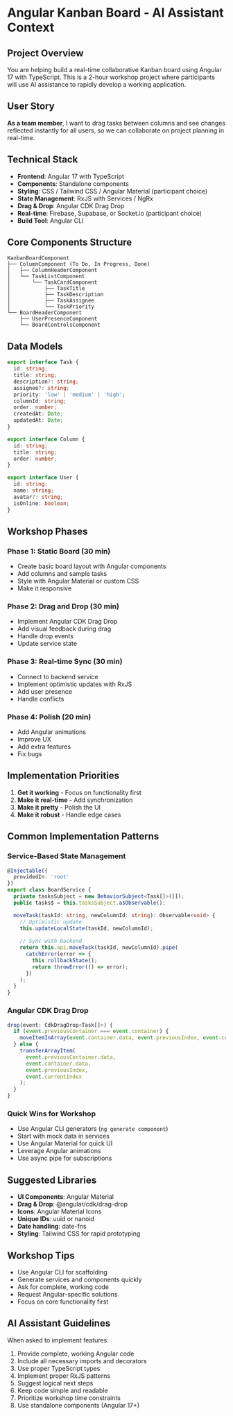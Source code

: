 # Angular Kanban Board - AI Assistant Context

## Project Overview
You are helping build a real-time collaborative Kanban board using Angular 17 with TypeScript. This is a 2-hour workshop project where participants will use AI assistance to rapidly develop a working application.

## User Story
**As a team member**, I want to drag tasks between columns and see changes reflected instantly for all users, so we can collaborate on project planning in real-time.

## Technical Stack
- **Frontend**: Angular 17 with TypeScript
- **Components**: Standalone components
- **Styling**: CSS / Tailwind CSS / Angular Material (participant choice)
- **State Management**: RxJS with Services / NgRx
- **Drag & Drop**: Angular CDK Drag Drop
- **Real-time**: Firebase, Supabase, or Socket.io (participant choice)
- **Build Tool**: Angular CLI

## Core Components Structure
```
KanbanBoardComponent
├── ColumnComponent (To Do, In Progress, Done)
│   ├── ColumnHeaderComponent
│   └── TaskListComponent
│       └── TaskCardComponent
│           ├── TaskTitle
│           ├── TaskDescription
│           ├── TaskAssignee
│           └── TaskPriority
└── BoardHeaderComponent
    ├── UserPresenceComponent
    └── BoardControlsComponent
```

## Data Models
```typescript
export interface Task {
  id: string;
  title: string;
  description?: string;
  assignee?: string;
  priority: 'low' | 'medium' | 'high';
  columnId: string;
  order: number;
  createdAt: Date;
  updatedAt: Date;
}

export interface Column {
  id: string;
  title: string;
  order: number;
}

export interface User {
  id: string;
  name: string;
  avatar?: string;
  isOnline: boolean;
}
```

## Workshop Phases

### Phase 1: Static Board (30 min)
- Create basic board layout with Angular components
- Add columns and sample tasks
- Style with Angular Material or custom CSS
- Make it responsive

### Phase 2: Drag and Drop (30 min)
- Implement Angular CDK Drag Drop
- Add visual feedback during drag
- Handle drop events
- Update service state

### Phase 3: Real-time Sync (30 min)
- Connect to backend service
- Implement optimistic updates with RxJS
- Add user presence
- Handle conflicts

### Phase 4: Polish (20 min)
- Add Angular animations
- Improve UX
- Add extra features
- Fix bugs

## Implementation Priorities
1. **Get it working** - Focus on functionality first
2. **Make it real-time** - Add synchronization
3. **Make it pretty** - Polish the UI
4. **Make it robust** - Handle edge cases

## Common Implementation Patterns

### Service-Based State Management
```typescript
@Injectable({
  providedIn: 'root'
})
export class BoardService {
  private tasksSubject = new BehaviorSubject<Task[]>([]);
  public tasks$ = this.tasksSubject.asObservable();

  moveTask(taskId: string, newColumnId: string): Observable<void> {
    // Optimistic update
    this.updateLocalState(taskId, newColumnId);
    
    // Sync with backend
    return this.api.moveTask(taskId, newColumnId).pipe(
      catchError(error => {
        this.rollbackState();
        return throwError(() => error);
      })
    );
  }
}
```

### Angular CDK Drag Drop
```typescript
drop(event: CdkDragDrop<Task[]>) {
  if (event.previousContainer === event.container) {
    moveItemInArray(event.container.data, event.previousIndex, event.currentIndex);
  } else {
    transferArrayItem(
      event.previousContainer.data,
      event.container.data,
      event.previousIndex,
      event.currentIndex
    );
  }
}
```

### Quick Wins for Workshop
- Use Angular CLI generators (`ng generate component`)
- Start with mock data in services
- Use Angular Material for quick UI
- Leverage Angular animations
- Use async pipe for subscriptions

## Suggested Libraries
- **UI Components**: Angular Material
- **Drag & Drop**: @angular/cdk/drag-drop
- **Icons**: Angular Material Icons
- **Unique IDs**: uuid or nanoid
- **Date handling**: date-fns
- **Styling**: Tailwind CSS for rapid prototyping

## Workshop Tips
- Use Angular CLI for scaffolding
- Generate services and components quickly
- Ask for complete, working code
- Request Angular-specific solutions
- Focus on core functionality first

## AI Assistant Guidelines
When asked to implement features:
1. Provide complete, working Angular code
2. Include all necessary imports and decorators
3. Use proper TypeScript types
4. Implement proper RxJS patterns
5. Suggest logical next steps
6. Keep code simple and readable
7. Prioritize workshop time constraints
8. Use standalone components (Angular 17+)
